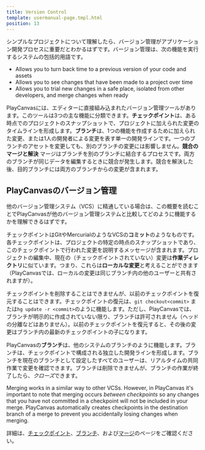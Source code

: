 ```yaml
---
title: Version Control
template: usermanual-page.tmpl.html
position: 13
---
```


シンプルなプロジェクトについて理解したら、バージョン管理がアプリケーション開発プロセスに重要だとわかるはずです。バージョン管理は、次の機能を実行するシステムの包括的用語です。

* Allows you to turn back time to a previous version of your code and assets
* Allows you to see changes that have been made to a project over time
* Allows you to trial new changes in a safe place, isolated from other developers, and merge changes when ready

PlayCanvasには、エディターに直接組み込まれたバージョン管理ツールがあります。このツールは3つの主な機能に分類できます。**チェックポイント**は、ある時点でのプロジェクトのスナップショットで、プロジェクトに加えられた変更のタイムラインを形成します。**ブランチ**は、1つの機能を作成するために加えられた変更、または1人の開発者による変更を表す単一の開発ラインです。一つのブランチのアセットを変更しても、別のブランチの変更には影響しません。**競合のマージと解決** マージはブランチを別のブランチに結合するプロセスです。両方のブランチが同じデータを編集するときに競合が発生します。競合を解決した後、目的ブランチには両方のブランチからの変更が含まれます。

## PlayCanvasのバージョン管理

他のバージョン管理システム（VCS）に精通している場合は、この概要を読むことでPlayCanvasが他のバージョン管理システムと比較してどのように機能するかを理解できるはずです。

チェックポイントはGitやMercurialのようなVCSの**コミット**のようなものです。各チェックポイントは、プロジェクトの特定の時点のスナップショットであり、このチェックポイントで行われた変更を説明するメッセージが含まれます。プロジェクトの編集中、現在の（チェックポイントされていない）変更は**作業ディレクトリ**に似ています。つまり、これらは**ローカルな変更**と考えることができます（PlayCanvasでは、ローカルの変更は同じブランチ内の他のユーザーと共有されますが）。

チェックポイントを削除することはできませんが、以前のチェックポイントを復元することはできます。チェックポイントの復元は、`git checkout<commit>` または`hg update -r <commit>`のように機能します。ただし、PlayCanvasでは、ブランチが明示的に作成されていない限り、ブランチは許可されません（ヘッドの分離などはありません）。以前のチェックポイントを復元すると、その後の変更はブランチ内の最新のチェックポイントの子になります。

PlayCanvasの**ブランチ**は、他のシステムのブランチのように機能します。ブランチは、チェックポイントで構成される独立した開発ラインを形成します。ブランチを現在のブランチとして設定したすべてのユーザーは、リアルタイムの共同作業で変更を確認できます。ブランチは削除できませんが、ブランチの作業が終了したら、*クローズ*できます。

Merging works in a similar way to other VCSs. However, in PlayCanvas it's important to note that merging occurs *between checkpoints* so any changes that you have not committed in a checkpoint will not be included in your merge. PlayCanvas automatically creates checkpoints in the destination branch of a merge to prevent you accidentally losing changes when merging.

詳細は、[チェックポイント][1]、[ブランチ][2]、および[マージ][3]のページをご確認ください。

[1]: /user-manual/version-control/checkpoints
[2]: /user-manual/version-control/branches
[3]: /user-manual/version-control/merging

